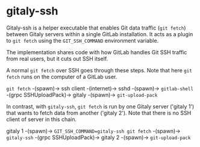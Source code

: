 # gitaly-ssh

Gitaly-ssh is a helper executable that enables Git data traffic
(`git fetch`) between Gitaly servers within a single GitLab
installation. It acts as a plugin to `git fetch` using the
`GIT_SSH_COMMAND` environment variable.

The implementation shares code with how GitLab handles Git SSH traffic
from real users, but it cuts out SSH itself.

A normal `git fetch` over SSH goes through these steps. Note that here
`git fetch` runs on the computer of a GitLab user.

`git fetch` -(spawn)-\> ssh client -(internet)-\> sshd -(spawn)-\>
`gitlab-shell` -(grpc SSHUploadPack)-\> gitaly -(spawn)-\>
`git-upload-pack`

In contrast, with `gitaly-ssh`, `git fetch` is run by one Gitaly server
('gitaly 1') that wants to fetch data from another ('gitaly 2'). Note
that there is no SSH client of server in this chain.

gitaly 1 -(spawn)-\> `GIT_SSH_COMMAND=gitaly-ssh git fetch` -(spawn)-\>
`gitaly-ssh` -(grpc SSHUploadPack)-\> gitaly 2 -(spawn)-\>
`git-upload-pack`
